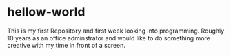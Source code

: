 # hellow-world
This is my first Repository and first week looking into programming.
Roughly 10 years as an office adminstrator and would like to do something more creative with my time in front of a screen.

